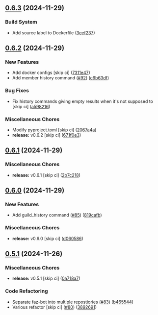 ## [0.6.3](https://github.com/FAZuH/faz-bot-app-discord/compare/v0.6.2...v0.6.3) (2024-11-29)


### Build System

* Add source label to Dockerfile ([3eef237](https://github.com/FAZuH/faz-bot-app-discord/commit/3eef2373537c3907a53dc40fbfba253c81df5fbf))

## [0.6.2](https://github.com/FAZuH/faz-bot-app-discord/compare/v0.6.1...v0.6.2) (2024-11-29)


### New Features

* Add docker configs [skip ci] ([7311e47](https://github.com/FAZuH/faz-bot-app-discord/commit/7311e47c96121cedb35883ffb6dc2817e53d0a85))
* Add member history command ([#92](https://github.com/FAZuH/faz-bot-app-discord/issues/92)) ([c6b63df](https://github.com/FAZuH/faz-bot-app-discord/commit/c6b63df8f863d144c9ba0ab66a862f3fb2c751e8))


### Bug Fixes

* Fix history commands giving empty results when it's not supposed to [skip ci] ([a598216](https://github.com/FAZuH/faz-bot-app-discord/commit/a598216f49f6efd95eb9a8041f0b010b9aaf1899))


### Miscellaneous Chores

* Modify pyproject.toml [skip ci] ([2067a4a](https://github.com/FAZuH/faz-bot-app-discord/commit/2067a4aa17904393995c8990ba2c0add4ec7c6c0))
* **release:** v0.6.2 [skip ci] ([671f0e3](https://github.com/FAZuH/faz-bot-app-discord/commit/671f0e323362681cb5320357cd0d211ffd157fa5))

## [0.6.1](https://github.com/FAZuH/faz-bot-app-discord/compare/v0.6.0...v0.6.1) (2024-11-29)


### Miscellaneous Chores

* **release:** v0.6.1 [skip ci] ([2b7c218](https://github.com/FAZuH/faz-bot-app-discord/commit/2b7c218afa7e72b9739a845c32b62de10036e4dc))

## [0.6.0](https://github.com/FAZuH/faz-bot-app-discord/compare/v0.5.1...v0.6.0) (2024-11-29)


### New Features

* Add guild_history command ([#85](https://github.com/FAZuH/faz-bot-app-discord/issues/85)) ([819cafb](https://github.com/FAZuH/faz-bot-app-discord/commit/819cafbb3e3c5c890137c0e827b447daa4d6d2ae))


### Miscellaneous Chores

* **release:** v0.6.0 [skip ci] ([d060586](https://github.com/FAZuH/faz-bot-app-discord/commit/d0605861c8c91b4c5012330d65b59bff2bde714b))

## [0.5.1](https://github.com/FAZuH/faz-bot-app-discord/compare/v0.5.0...v0.5.1) (2024-11-26)


### Miscellaneous Chores

* **release:** v0.5.1 [skip ci] ([0a718a7](https://github.com/FAZuH/faz-bot-app-discord/commit/0a718a7f9c5543466d67283eb7df31af0d297a79))


### Code Refactoring

* Separate faz-bot into multiple repostiories ([#83](https://github.com/FAZuH/faz-bot-app-discord/issues/83)) ([b465544](https://github.com/FAZuH/faz-bot-app-discord/commit/b465544201787ceb48c6954de7378d5040d06052))
* Various refactor [skip ci] ([#80](https://github.com/FAZuH/faz-bot-app-discord/issues/80)) ([3892691](https://github.com/FAZuH/faz-bot-app-discord/commit/389269100c252afbe6605389cbf4ea6640f53511))

